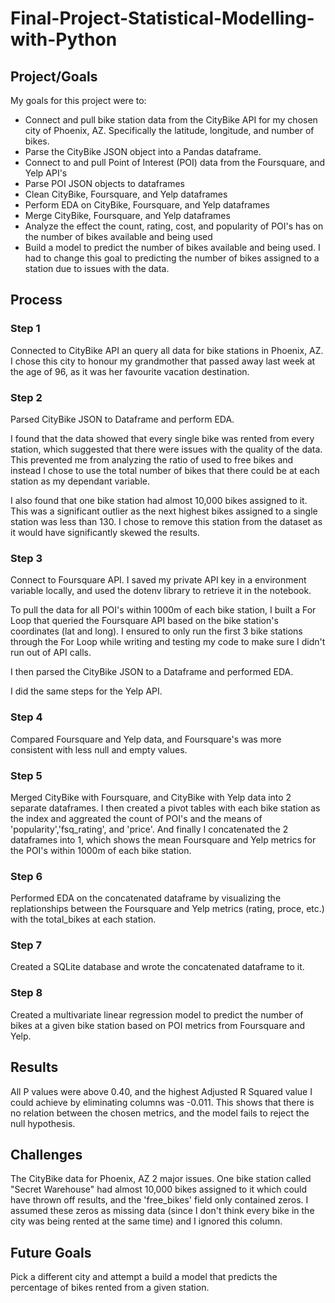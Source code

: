 # Final-Project-Statistical-Modelling-with-Python

## Project/Goals
My goals for this project were to:
- Connect and pull bike station data from the CityBike API for my chosen city of Phoenix, AZ.  Specifically the latitude, longitude, and number of bikes.
- Parse the CityBike JSON object into a Pandas dataframe. 
- Connect to and pull Point of Interest (POI) data from the Foursquare, and Yelp API's
- Parse POI JSON objects to dataframes
- Clean CityBike, Foursquare, and Yelp dataframes
- Perform EDA on CityBike, Foursquare, and Yelp dataframes 
- Merge CityBike, Foursquare, and Yelp dataframes
- Analyze the effect the count, rating, cost, and popularity of POI's has on the number of bikes available and being used
- Build a model to predict the number of bikes available and being used.  I had to change this goal to predicting the number of bikes assigned to a station due to issues with the data.

## Process
### Step 1
Connected to CityBike API an query all data for bike stations in Phoenix, AZ.  I chose this city to honour my grandmother that passed away last week at the age of 96, as it was her favourite vacation destination.

### Step 2
Parsed CityBike JSON to Dataframe and perform EDA.  

I found that the data showed that every single bike was rented from every station, which suggested that there were issues with the quality of the data.  This prevented me from analyzing the ratio of used to free bikes and instead I chose to use the total number of bikes that there could be at each station as my dependant variable.

I also found that one bike station had almost 10,000 bikes assigned to it.  This was a significant outlier as the next highest bikes assigned to a single station was less than 130.  I chose to remove this station from the dataset as it would have significantly skewed the results.

### Step 3
Connect to Foursquare API.  I saved my private API key in a environment variable locally, and used the dotenv library to retrieve it in the notebook.

To pull the data for all POI's within 1000m of each bike station, I built a For Loop that queried the Foursquare API based on the bike station's coordinates (lat and long).  I ensured to only run the first 3 bike stations through the For Loop while writing and testing my code to make sure I didn't run out of API calls.

I then parsed the CityBike JSON to a Dataframe and performed EDA.

I did the same steps for the Yelp API.

### Step 4
Compared Foursquare and Yelp data, and Foursquare's was more consistent with less null and empty values.

### Step 5
Merged CityBike with Foursquare, and CityBike with Yelp data into 2 separate dataframes.  I then created a pivot tables with each bike station as the index and aggreated the count of POI's and the means of 'popularity','fsq_rating', and 'price'.  And finally I concatenated the 2 dataframes into 1, which shows the mean Foursquare and Yelp metrics for the POI's within 1000m of each bike station.

### Step 6
Performed EDA on the concatenated dataframe by visualizing the replationships between the Foursquare and Yelp metrics (rating, proce, etc.) with the total_bikes at each station.

### Step 7
Created a SQLite database and wrote the concatenated dataframe to it.

### Step 8
Created a multivariate linear regression model to predict the number of bikes at a given bike station based on POI metrics from Foursquare and Yelp.  

## Results
All P values were above 0.40, and the highest Adjusted R Squared value I could achieve by eliminating columns was -0.011.  This shows that there is no relation between the chosen metrics, and the model fails to reject the null hypothesis.


## Challenges 
The CityBike data for Phoenix, AZ 2 major issues.  One bike station called "Secret Warehouse" had almost 10,000 bikes assigned to it which could have thrown off results, and the 'free_bikes' field only contained zeros.  I assumed these zeros as missing data (since I don't think every bike in the city was being rented at the same time) and I ignored this column.

## Future Goals
Pick a different city and attempt a build a model that predicts the percentage of bikes rented from a given station.
